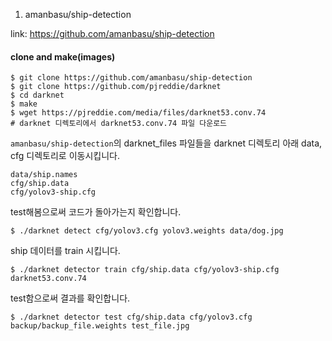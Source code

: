 1. amanbasu/ship-detection

link: https://github.com/amanbasu/ship-detection

#### clone and make(images)

```
$ git clone https://github.com/amanbasu/ship-detection
$ git clone https://github.com/pjreddie/darknet
$ cd darknet
$ make
$ wget https://pjreddie.com/media/files/darknet53.conv.74
# darknet 디렉토리에서 darknet53.conv.74 파일 다운로드
```

`amanbasu/ship-detection`의 darknet_files 파일들을 darknet 디렉토리 아래 data, cfg 디렉토리로 이동시킵니다.

```
data/ship.names
cfg/ship.data
cfg/yolov3-ship.cfg
```

test해봄으로써 코드가 돌아가는지 확인합니다.

```
$ ./darknet detect cfg/yolov3.cfg yolov3.weights data/dog.jpg
```

ship 데이터를 train 시킵니다.

```
$ ./darknet detector train cfg/ship.data cfg/yolov3-ship.cfg darknet53.conv.74
```

test함으로써 결과를 확인합니다.

```
$ ./darknet detector test cfg/ship.data cfg/yolov3.cfg backup/backup_file.weights test_file.jpg
```
